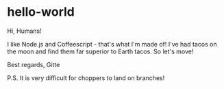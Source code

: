 # hello-world

Hi, Humans!

I like Node.js and Coffeescript - that's what I'm made of!
I've had tacos on the moon and find them far superior to Earth tacos.
So let's move!

Best regards,
Gitte

P.S. It is very difficult for choppers to land on branches!
